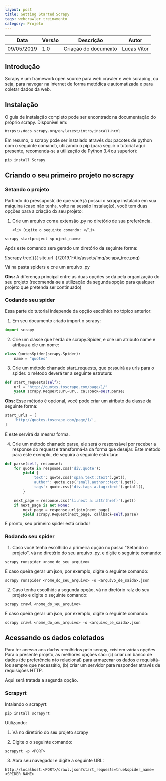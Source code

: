 ```yaml
---
layout: post
title: Getting Started Scrapy
tags: webcrawler treinamento
category: Projeto
---
```

|Data   |Versão   |Descrição   |Autor   |
|---|---|---|---|
|09/05/2019   | 1.0  |Criação do documento   |Lucas Vitor   |

## Introdução

Scrapy é um framework open source para web crawler e web scraping, ou seja, para navegar na internet de forma metódica e automatizada e para coletar dados da web.

## Instalação

O guia de instalação completo pode ser encontrado na documentação do próprio scrapy. Disponível em:

```
https://docs.scrapy.org/en/latest/intro/install.html
```

Em resumo, o scrapy pode ser instalado através dos pacotes de python com o seguinte comando, utiizando o pip (para seguir o tutorial aqui presente, recomenda-se a utilização de Python 3.4 ou superior):

```
pip install Scrapy
```

## Criando o seu primeiro projeto no scrapy

### Setando o projeto

Partindo do pressuposto de que você já possui o scrapy instalado em sua máquina (caso não tenha, volte na sessão Instalação), você tem duas opções para a criação do seu projeto:

<ol>
    <li> Crie um arquivo com a extensão .py no diretório de sua preferência.</li>

    <li> Digite o seguinte comando: </li>
</ol>

```
scrapy startproject <project_name>
```

Após este comando será gerado um diretório da seguinte forma:

![scrapy tree]({{ site.url }}/2019.1-Aix/assets/img/scrapy_tree.png)

Vá na pasta spiders e crie um arquivo .py

**Obs:** A diferença principal entre as duas opções se dá pela organização do seu projeto (recomenda-se a utilização da segunda opção para qualquer projeto que pretenda ser continuado)


### Codando seu spider

Essa parte do tutorial independe da opção escolhida no tópico anterior:

1. Em seu documento criado import o scrapy:

```python
import scrapy
```

2. Crie um classe que herda de scrapy.Spider, e crie um atributo name e atribua a ele um nome:

```python
class QuotesSpider(scrapy.Spider):
    name = "quotes"
```

3. Crie um método chamado start_requests, que possuirá as urls para o spider. o método deverá ter a seguinte estrutura:

```python
def start_requests(self):
    url = "http://quotes.toscrape.com/page/1/"
    yield scrapy.Request(url=url, callback=self.parse)
```

**Obs:** Esse método é opcional, você pode criar um atributo da classe da seguinte forma:

```python
start_urls = [
    'http://quotes.toscrape.com/page/1/',
]
```

E este servirá da mesma forma.


4. Crie um método chamado parse, ele será o responsável por receber a response do request e transformá-la da forma que desejar. Este método para este exemplo, ele seguirá a seguinte estrutura:

```python
def parse(self, response):
    for quote in response.css('div.quote'):
        yield {
            'text': quote.css('span.text::text').get(),
            'author': quote.css('small.author::text').get(),
            'tags': quote.css('div.tags a.tag::text').getall(),
        }

    next_page = response.css('li.next a::attr(href)').get()
    if next_page is not None:
        next_page = response.urljoin(next_page)
        yield scrapy.Request(next_page, callback=self.parse)
```

E pronto, seu primeiro spider está criado!


### Rodando seu spider

1. Caso você tenha escolhido a primeira opção no passo "Setando o projeto", vá no diretório do seu arquivo .py, e digite o seguinte comando:

```
scrapy runspider <nome_do_seu_arquivo>
```

E caso queira gerar um json, por exemplo, digite o seguinte comando:

```
scrapy runspider <nome_do_seu_arquivo> -o <arquivo_de_saida>.json
```

2. Caso tenha escolhido a segunda opção, vá no diretório raíz do seu projeto e digite o seguinte comando:

```
scrapy crawl <nome_do_seu_arquivo>
```

E caso queira gerar um json, por exemplo, digite o seguinte comando:

```
scrapy crawl <nome_do_seu_arquivo> -o <arquivo_de_saida>.json
```


## Acessando os dados coletados

Para ter acesso aos dados recolhidos pelo scrapy, existem várias opções. Para o presente projeto, as melhores opções são: (a) criar um banco de dados (de preferência não relacional) para armazenar os dados e requisitá-los sempre que necessário, (b) criar um servidor para responder através de requisições HTTP.

Aqui será tratada a segunda opção.

### Scrapyrt

Intalando o scrapyrt:

```
pip install scrapyrt
```

Utilizando:

1. Vá no diretório do seu projeto scrapy

2. Digite o o seguinte comando:

```
scrapyrt -p <PORT>
```

3. Abra seu navegador e digite a seguinte URL:

```
http://localhost:<PORT>/crawl.json?start_requests=true&spider_name=<SPIDER_NAME>
```